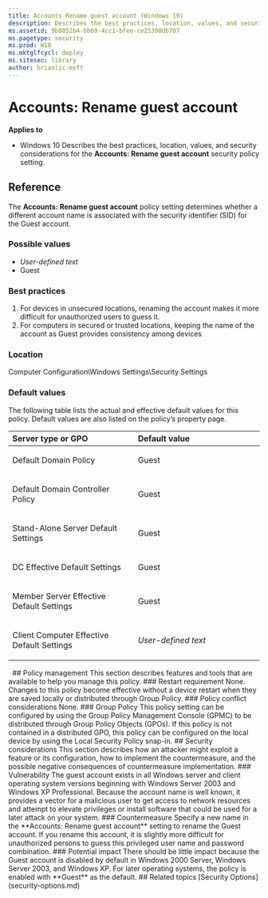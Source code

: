 ```yaml
---
title: Accounts Rename guest account (Windows 10)
description: Describes the best practices, location, values, and security considerations for the Accounts Rename guest account security policy setting.
ms.assetid: 9b8052b4-bbb9-4cc1-bfee-ce25390db707
ms.pagetype: security
ms.prod: W10
ms.mktglfcycl: deploy
ms.sitesec: library
author: brianlic-msft
---
```

# Accounts: Rename guest account
**Applies to**
-   Windows 10
Describes the best practices, location, values, and security considerations for the **Accounts: Rename guest account** security policy setting.
## Reference
The **Accounts: Rename guest account** policy setting determines whether a different account name is associated with the security identifier (SID) for the Guest account.
### Possible values
-   *User-defined text*
-   Guest
### Best practices
1.  For devices in unsecured locations, renaming the account makes it more difficult for unauthorized users to guess it.
2.  For computers in secured or trusted locations, keeping the name of the account as Guest provides consistency among devices
### Location
Computer Configuration\\Windows Settings\\Security Settings
### Default values
The following table lists the actual and effective default values for this policy. Default values are also listed on the policy’s property page.
<table>
<colgroup>
<col width="50%" />
<col width="50%" />
</colgroup>
<thead>
<tr class="header">
<th align="left">Server type or GPO</th>
<th align="left">Default value</th>
</tr>
</thead>
<tbody>
<tr class="odd">
<td align="left"><p>Default Domain Policy</p></td>
<td align="left"><p>Guest</p></td>
</tr>
<tr class="even">
<td align="left"><p>Default Domain Controller Policy</p></td>
<td align="left"><p>Guest</p></td>
</tr>
<tr class="odd">
<td align="left"><p>Stand-Alone Server Default Settings</p></td>
<td align="left"><p>Guest</p></td>
</tr>
<tr class="even">
<td align="left"><p>DC Effective Default Settings</p></td>
<td align="left"><p>Guest</p></td>
</tr>
<tr class="odd">
<td align="left"><p>Member Server Effective Default Settings</p></td>
<td align="left"><p>Guest</p></td>
</tr>
<tr class="even">
<td align="left"><p>Client Computer Effective Default Settings</p></td>
<td align="left"><p><em>User-defined text</em></p></td>
</tr>
</tbody>
</table>
 
## Policy management
This section describes features and tools that are available to help you manage this policy.
### Restart requirement
None. Changes to this policy become effective without a device restart when they are saved locally or distributed through Group Policy.
### Policy conflict considerations
None.
### Group Policy
This policy setting can be configured by using the Group Policy Management Console (GPMC) to be distributed through Group Policy Objects (GPOs). If this policy is not contained in a distributed GPO, this policy can be configured on the local device by using the Local Security Policy snap-in.
## Security considerations
This section describes how an attacker might exploit a feature or its configuration, how to implement the countermeasure, and the possible negative consequences of countermeasure implementation.
### Vulnerability
The guest account exists in all Windows server and client operating system versions beginning with Windows Server 2003 and Windows XP Professional. Because the account name is well known, it provides a vector for a malicious user to get access to network resources and attempt to elevate privileges or install software that could be used for a later attack on your system.
### Countermeasure
Specify a new name in the **Accounts: Rename guest account** setting to rename the Guest account. If you rename this account, it is slightly more difficult for unauthorized persons to guess this privileged user name and password combination.
### Potential impact
There should be little impact because the Guest account is disabled by default in Windows 2000 Server, Windows Server 2003, and Windows XP. For later operating systems, the policy is enabled with **Guest** as the default.
## Related topics
[Security Options](security-options.md)
 
 
